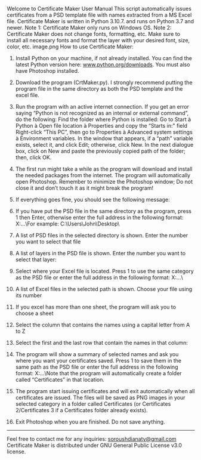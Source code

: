 Welcome to Certificate Maker User Manual
This script automatically issues certificates from a PSD template file with names extracted from a MS Excel file.
Certificate Maker is written in Python 3.10.7. and runs on Python 3.7 and newer.
Note 1: Certificate Maker only runs on Windows OS.
Note 2: Certificate Maker does not change fonts, formatting, etc. Make sure to install all necessary fonts and format the layer with your desired font, size, color, etc.
image.png
How to use Certificate Maker:
1. Install Python on your machine, if not already installed. You can find the latest Python version here: www.python.org/downloads. You must also have Photoshop installed.
2. Download the program (CrtMaker.py). I strongly recommend putting the program file in the same directory as both the PSD template and the excel file.
3. Run the program with an active internet connection.
If you get an error saying “Python is not recognized as an internal or external command”, do the following:
Find the folder where Python is installed: Go to Start à Python à Open file location à Properties and copy the “Starts in:" field
Right-click “This PC”, then go to Properties à Advanced system settings à Environment variables.
In the window that appears, if a “path” variable exists, select it, ​and click Edit; otherwise, click New.
In the next dialogue box, click on New and paste the previously copied path of the folder; then, click OK.
4. The first run might take a while as the program will download and install the needed packages from the internet. The program will automatically open Photoshop. Remember to minimize the Photoshop window; Do not close it and don’t touch it as it might break the program!
5. If everything goes fine, you should see the following message:

6. If you have put the PSD file in the same directory as the program, press 1 then Enter, otherwise enter the full address in the following format: X:\...\For example:  C:\Users\John\Desktop\
7. A list of PSD files in the selected directory is shown. Enter the number you want to select that file

8. A list of layers in the PSD file is shown. Enter the number you want to select that layer:

9. Select where your Excel file is located. Press 1 to use the same category as the PSD file or enter the full address in the following format: X:\...\

10. A list of Excel files in the selected path is shown. Choose your file using its number

11. If you excel has more than one sheet, the program will ask you to choose a sheet

12. Select the column that contains the names using a capital letter from A to Z

13. Select the first and the last row that contain the names in that column:

14. The program will show a summary of selected names and ask you where you want your certificates saved. Press 1 to save them in the same path as the PSD file or enter the full address in the following format: X:\...\Note that the program will automatically create a folder called “Certificates” in that location.

15. The program start issuing certificates and will exit automatically when all certificates are issued. The files will be saved as PNG images in your selected category in a folder called Certificates (or Certificates 2/Certificates 3 if a Certificates folder already exists).

17. Exit Photoshop when you are finished. Do not save anything.

*********************************************************************************************
Feel free to contact me for any inquiries: soroushdianaty@gmail.com
Certificate Maker is distributed under GNU General Public License v3.0 license.
